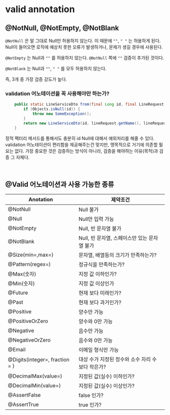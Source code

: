 # valid annotation
## @NotNull, @NotEmpty, @NotBlank

`@NotNull` 은 말 그대로 Null만 허용하지 않는다. 이 때문에 `""`, `" "` 는 허용하게 된다.
Null이 들어오면 로직에 예상치 못한 오류가 발생하거나, 문제가 생길 경우에 사용된다.

`@NotEmpty` 는 Null과 `""` 를 허용하지 않는다. `@NotNull` 쪽에 `""` 검증이 추가된 것이다.

`@NotBlank`  는 Null과 `""`, `" "` 를 모두 허용하지 않는다.

즉, 3개 중 가장 검증 강도가 높다.



### validation 어노테이션을 꼭 사용해야만 하는가?

```java
    public static LineServiceDto from(final Long id, final LineRequest lineRequest) {
        if (Objects.isNull(id)) {
            throw new SomeException();
        }
        return new LineServiceDto(id, lineRequest.getName(), lineRequest.getColor());
    }
```

정적 팩터리 메서드를 통해서도 충분히 id Null에 대해서 예외처리를 해줄 수 있다.
validation 어노테이션이 편리함을 제공해주는건 맞지만, 맹목적으로 거기에 의존할 필요는 없다.
가장 중요한 것은 검증하는 방식이 아니라, 검증을 해야하는 이유(목적)과 검증 그 자체다.

<br>

## @Valid 어노테이션과 사용 가능한 종류
| Anotation                      | 제약조건                                          |
| ------------------------------ | ------------------------------------------------- |
| @NotNull                       | Null 불가                                         |
| @Null                          | Null만 입력 가능                                  |
| @NotEmpty                      | Null, 빈 문자열 불가                              |
| @NotBlank                      | Null, 빈 문자열, 스페이스만 있는 문자열 불가      |
| @Size(min=,max=)               | 문자열, 배열등의 크기가 만족하는가?               |
| @Pattern(regex=)               | 정규식을 만족하는가?                              |
| @Max(숫자)                     | 지정 값 이하인가?                                 |
| @Min(숫자)                     | 지정 값 이상인가                                  |
| @Future                        | 현재 보다 미래인가?                               |
| @Past                          | 현재 보다 과거인가?                               |
| @Positive                      | 양수만 가능                                       |
| @PositiveOrZero                | 양수와 0만 가능                                   |
| @Negative                      | 음수만 가능                                       |
| @NegativeOrZero                | 음수와 0만 가능                                   |
| @Email                         | 이메일 형식만 가능                                |
| @Digits(integer=, fraction = ) | 대상 수가 지정된 정수와 소수 자리 수 보다 작은가? |
| @DecimalMax(value=)            | 지정된 값(실수) 이하인가?                         |
| @DecimalMin(value=)            | 지정된 값(실수) 이상인가?                         |
| @AssertFalse                   | false 인가?                                       |
| @AssertTrue                    | true 인가?                                        |


<br>
